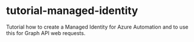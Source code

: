 # tutorial-managed-identity
Tutorial how to create a Managed Identity for Azure Automation and to use this for Graph API web requests.
